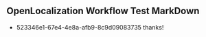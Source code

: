 ## OpenLocalization Workflow Test MarkDown
* 523346e1-67e4-4e8a-afb9-8c9d09083735 thanks!

<!--HONumber=Aug16_HO1-->


